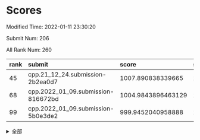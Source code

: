 # Scores

Modified Time: 2022-01-11 23:30:20

Submit Num: 206

All Rank Num: 260

| rank |               submit               |       score        |       sigma        | pk_num |
| :--- | :--------------------------------- | :----------------- | :----------------- | :----- |
| 45   | cpp.21_12_24.submission-2b2ea0d7   | 1007.890838339665  | 2.9835744512030082 | 5      |
| 68   | cpp.2022_01_09.submission-816672bd | 1004.9843896463129 | 2.30227524086352   | 6      |
| 99   | cpp.2022_01_09.submission-5b0e3de2 | 999.9452040958888  | 2.331365780791855  | 5      |


<details>
<summary>全部</summary>

| rank |                 submit                 |       score        |       sigma        | pk_num |
| :--- | :------------------------------------- | :----------------- | :----------------- | :----- |
| 1    | gobigger.level_3.submission_level_3_25 | 1015.9979535864197 | 2.9190238475851547 | 6      |
| 2    | gobigger.level_3.submission_level_3_36 | 1015.0640605928851 | 4.242322581066143  | 3      |
| 3    | gobigger.level_3.submission_level_3_20 | 1013.7591570375806 | 2.837674630715078  | 5      |
| 4    | gobigger.level_3.submission_level_3_1  | 1013.5573756090512 | 2.992434719185654  | 5      |
| 5    | gobigger.level_3.submission_level_3_45 | 1013.537597983285  | 3.134024325619038  | 5      |
| 6    | gobigger.level_3.submission_level_3_2  | 1013.4400954130771 | 2.649004140706895  | 5      |
| 7    | gobigger.level_3.submission_level_3_38 | 1012.4403190637511 | 2.6267334489255747 | 5      |
| 8    | gobigger.level_3.submission_level_3_44 | 1012.2902549274954 | 2.8645864274397055 | 5      |
| 9    | gobigger.level_3.submission_level_3_22 | 1012.1373531807081 | 2.48819186445749   | 5      |
| 10   | gobigger.level_3.submission_level_3_47 | 1011.8830124301885 | 2.8414299923217405 | 3      |
| 11   | gobigger.level_3.submission_level_3_14 | 1011.8327436103039 | 3.363941523204564  | 3      |
| 12   | gobigger.level_3.submission_level_3_0  | 1011.7692994920104 | 2.6240967995406    | 4      |
| 13   | gobigger.level_3.submission_level_3_19 | 1011.6974099561115 | 2.9494982487421906 | 5      |
| 14   | gobigger.level_1.submission_level_1_35 | 1011.6077290717984 | 3.0819800030798956 | 4      |
| 15   | gobigger.level_3.submission_level_3_6  | 1011.5475818103922 | 2.3903975170104266 | 5      |
| 16   | gobigger.level_3.submission_level_3_15 | 1011.5070719112414 | 2.8532846549007824 | 5      |
| 17   | gobigger.level_3.submission_level_3_42 | 1011.3680610572038 | 2.25578314543952   | 6      |
| 18   | gobigger.level_3.submission_level_3_40 | 1011.309756455678  | 2.3452595459072385 | 5      |
| 19   | gobigger.level_3.submission_level_3_29 | 1011.132949476022  | 2.802638481478068  | 5      |
| 20   | gobigger.level_3.submission_level_3_5  | 1011.0936107887038 | 2.975283728102546  | 3      |
| 21   | gobigger.level_3.submission_level_3_37 | 1010.955437734462  | 2.6956256194034585 | 5      |
| 22   | gobigger.level_3.submission_level_3_27 | 1010.8337923263776 | 2.6298929431040228 | 4      |
| 23   | gobigger.level_3.submission_level_3_18 | 1010.7190429012994 | 2.5962913761374375 | 5      |
| 24   | gobigger.level_3.submission_level_3_35 | 1010.6697535877918 | 2.766837157674613  | 5      |
| 25   | gobigger.level_3.submission_level_3_30 | 1010.5279108792637 | 2.8608220983635047 | 5      |
| 26   | gobigger.level_3.submission_level_3_10 | 1010.5189213192457 | 2.5054185033785177 | 5      |
| 27   | gobigger.level_3.submission_level_3_12 | 1010.4616250628857 | 2.6680111307406014 | 5      |
| 28   | gobigger.level_3.submission_level_3_34 | 1010.3990537039829 | 3.299923724913676  | 5      |
| 29   | gobigger.level_3.submission_level_3_4  | 1010.306068562807  | 2.391652221573352  | 5      |
| 30   | gobigger.level_3.submission_level_3_28 | 1010.0044946469048 | 3.3616245246226795 | 3      |
| 31   | gobigger.level_3.submission_level_3_46 | 1009.7372374888038 | 2.3717031848854306 | 5      |
| 32   | gobigger.level_3.submission_level_3_24 | 1009.7317957816545 | 3.7168797747916047 | 4      |
| 33   | gobigger.level_3.submission_level_3_21 | 1009.6646453122797 | 3.185928462954761  | 3      |
| 34   | gobigger.level_3.submission_level_3_7  | 1009.6382299396322 | 2.4453607094299668 | 6      |
| 35   | gobigger.level_3.submission_level_3_11 | 1009.624478315151  | 2.9304311677948545 | 4      |
| 36   | gobigger.level_3.submission_level_3_13 | 1009.3967092368792 | 2.461388438442456  | 6      |
| 37   | gobigger.level_3.submission_level_3_17 | 1009.3606560837458 | 2.6465145525260767 | 5      |
| 38   | gobigger.level_3.submission_level_3_32 | 1009.3374773261997 | 2.3638816365143436 | 5      |
| 39   | gobigger.level_3.submission_level_3_3  | 1009.3297249675036 | 2.928130074054251  | 5      |
| 40   | gobigger.level_3.submission_level_3_33 | 1009.2608669658125 | 2.2146685089015063 | 5      |
| 41   | gobigger.level_3.submission_level_3_8  | 1008.8287782940845 | 2.5771626125568945 | 6      |
| 42   | gobigger.level_1.submission_level_1_36 | 1008.2517251472708 | 2.5392633837860186 | 5      |
| 43   | gobigger.level_1.submission_level_1_8  | 1008.1721194495182 | 2.3867825549186445 | 5      |
| 44   | gobigger.level_1.submission_level_1_5  | 1008.0462542912081 | 2.5660601998148573 | 5      |
| 45   | cpp.21_12_24.submission-2b2ea0d7       | 1007.890838339665  | 2.9835744512030082 | 5      |
| 46   | gobigger.level_3.submission_level_3_43 | 1007.5608525703002 | 2.3469758646390075 | 5      |
| 47   | gobigger.level_1.submission_level_1_33 | 1007.2432993900101 | 2.4748308316260546 | 5      |
| 48   | gobigger.level_3.submission_level_3_31 | 1007.1517110789009 | 3.143522554799788  | 5      |
| 49   | gobigger.level_1.submission_level_1_27 | 1006.9888393107734 | 2.289490917619607  | 5      |
| 50   | gobigger.level_3.submission_level_3_41 | 1006.8778600630678 | 2.6131469799048084 | 5      |
| 51   | gobigger.level_1.submission_level_1_12 | 1006.7627481062151 | 2.732446458896296  | 5      |
| 52   | gobigger.level_1.submission_level_1_41 | 1006.6645480396943 | 2.368382210236344  | 5      |
| 53   | gobigger.level_1.submission_level_1_18 | 1006.6116048138832 | 2.3576639783773787 | 6      |
| 54   | gobigger.jsonzb.submission_level_4_0   | 1006.606144533073  | 2.2691807053785435 | 4      |
| 55   | gobigger.level_1.submission_level_1_44 | 1006.5613179078009 | 2.461392905329935  | 5      |
| 56   | gobigger.level_1.submission_level_1_21 | 1006.4966822249456 | 2.420232293107499  | 6      |
| 57   | gobigger.level_1.submission_level_1_6  | 1006.1806455720506 | 2.370804567567091  | 6      |
| 58   | gobigger.level_3.submission_level_3_23 | 1006.1319854447265 | 2.5170791260544787 | 6      |
| 59   | gobigger.level_1.submission_level_1_17 | 1006.066694583597  | 2.6103928254154813 | 5      |
| 60   | gobigger.level_3.submission_level_3_26 | 1006.0448631220503 | 2.7187262459639467 | 5      |
| 61   | gobigger.level_1.submission_level_1_1  | 1006.0333726343993 | 3.2546334525205127 | 5      |
| 62   | gobigger.level_3.submission_level_3_16 | 1005.6771106943469 | 2.6160256230239667 | 6      |
| 63   | gobigger.level_1.submission_level_1_25 | 1005.5227232798692 | 2.3683349310479533 | 6      |
| 64   | gobigger.level_3.submission_level_3_9  | 1005.4174732419947 | 2.7248220940831356 | 5      |
| 65   | gobigger.level_1.submission_level_1_2  | 1005.1906668146657 | 2.4992467939995686 | 5      |
| 66   | gobigger.level_3.submission_level_3_39 | 1005.0585050155514 | 2.812253534915265  | 5      |
| 67   | gobigger.level_1.submission_level_1_3  | 1004.985142234688  | 2.7609901895613764 | 5      |
| 68   | cpp.2022_01_09.submission-816672bd     | 1004.9843896463129 | 2.30227524086352   | 6      |
| 69   | gobigger.level_1.submission_level_1_31 | 1004.9839593934911 | 2.233253978278147  | 5      |
| 70   | gobigger.level_3.submission_level_3_48 | 1004.7791891691851 | 2.637564530174761  | 5      |
| 71   | gobigger.level_1.submission_level_1_49 | 1004.5657927763675 | 2.4211008378334617 | 6      |
| 72   | gobigger.level_1.submission_level_1_29 | 1004.4477568535207 | 2.532891460981575  | 5      |
| 73   | gobigger.level_3.submission_level_3_49 | 1004.436103881485  | 2.310260681289     | 5      |
| 74   | gobigger.level_1.submission_level_1_24 | 1004.2674669904399 | 2.6601224696984977 | 4      |
| 75   | gobigger.level_1.submission_level_1_47 | 1004.0849278168758 | 2.726410355996203  | 5      |
| 76   | gobigger.level_1.submission_level_1_14 | 1003.6969030908086 | 2.692480996512748  | 5      |
| 77   | gobigger.level_1.submission_level_1_13 | 1003.6831826590573 | 1.974637010008514  | 6      |
| 78   | gobigger.level_1.submission_level_1_30 | 1003.2239344752497 | 2.266641135200594  | 6      |
| 79   | gobigger.level_1.submission_level_1_9  | 1003.1730842646302 | 2.111176458553646  | 6      |
| 80   | gobigger.level_1.submission_level_1_4  | 1002.8468833144766 | 2.262140112082634  | 5      |
| 81   | gobigger.level_1.submission_level_1_43 | 1002.7794411660299 | 2.5437393987401484 | 4      |
| 82   | gobigger.level_1.submission_level_1_34 | 1002.3680738061851 | 2.3520282229791074 | 4      |
| 83   | gobigger.level_1.submission_level_1_39 | 1002.3193167091914 | 2.2541884017754774 | 5      |
| 84   | gobigger.level_1.submission_level_1_37 | 1002.1988561357181 | 2.46500420946877   | 6      |
| 85   | gobigger.level_1.submission_level_1_46 | 1002.1006375789271 | 2.3568480544947374 | 5      |
| 86   | gobigger.level_1.submission_level_1_45 | 1002.0746071678849 | 2.247755619941357  | 6      |
| 87   | gobigger.level_1.submission_level_1_16 | 1002.0081855224258 | 2.4340039444533    | 5      |
| 88   | gobigger.level_1.submission_level_1_42 | 1001.5861014491045 | 2.00961303236441   | 6      |
| 89   | gobigger.level_1.submission_level_1_22 | 1001.5578838531882 | 2.5926645109053683 | 5      |
| 90   | gobigger.level_1.submission_level_1_0  | 1001.1295649491382 | 2.2950455009576936 | 5      |
| 91   | gobigger.level_1.submission_level_1_28 | 1001.0934561164016 | 2.265593616394698  | 6      |
| 92   | gobigger.level_1.submission_level_1_15 | 1000.8241339695442 | 2.3369460122970294 | 6      |
| 93   | gobigger.level_1.submission_level_1_48 | 1000.5560361453853 | 2.05048009168549   | 5      |
| 94   | gobigger.level_1.submission_level_1_11 | 1000.3772332953079 | 2.1182036931685806 | 6      |
| 95   | gobigger.level_2.submission_level_2_33 | 1000.0252703578568 | 2.5195206220718473 | 5      |
| 96   | gobigger.level_1.submission_level_1_32 | 999.9925569592798  | 2.513947754677076  | 4      |
| 97   | gobigger.level_1.submission_level_1_26 | 999.9776226147686  | 2.9157393785205676 | 4      |
| 98   | gobigger.level_1.submission_level_1_38 | 999.9587984216683  | 2.3918193169471573 | 5      |
| 99   | cpp.2022_01_09.submission-5b0e3de2     | 999.9452040958888  | 2.331365780791855  | 5      |
| 100  | gobigger.level_1.submission_level_1_20 | 999.8127160144629  | 2.245179522135172  | 5      |
| 101  | gobigger.random.submission_random_24   | 999.6234040992737  | 2.2952140302880157 | 5      |
| 102  | gobigger.random.submission_random_25   | 999.3773279091154  | 2.428951098537953  | 4      |
| 103  | gobigger.level_2.submission_level_2_27 | 999.3536012783647  | 2.185426689523577  | 5      |
| 104  | gobigger.level_2.submission_level_2_31 | 999.2035405097306  | 2.3874681921969305 | 5      |
| 105  | gobigger.level_1.submission_level_1_23 | 999.1909740699025  | 2.3201819979836853 | 5      |
| 106  | gobigger.random.submission_random_26   | 999.1591808278216  | 2.3171050273456375 | 4      |
| 107  | gobigger.level_1.submission_level_1_19 | 999.1357171766963  | 2.2711919048883824 | 5      |
| 108  | gobigger.random.submission_random_9    | 999.037112384516   | 2.357767080086417  | 5      |
| 109  | gobigger.random.submission_random_46   | 998.5514630459352  | 2.0623994217026356 | 5      |
| 110  | gobigger.random.submission_random_31   | 998.5441085705972  | 2.4334058419439284 | 5      |
| 111  | gobigger.random.submission_random_44   | 998.5134796430056  | 2.283871664302997  | 5      |
| 112  | gobigger.random.submission_random_18   | 998.3428717754474  | 2.0889312998457084 | 5      |
| 113  | gobigger.random.submission_random_2    | 998.1069493963585  | 2.3972561800089482 | 5      |
| 114  | gobigger.random.submission_random_15   | 998.0295851733799  | 2.1075227880715106 | 7      |
| 115  | gobigger.random.submission_random_22   | 997.9646312738281  | 2.2319616335581083 | 5      |
| 116  | gobigger.random.submission_random_0    | 997.9374428498495  | 2.214269643676913  | 5      |
| 117  | gobigger.random.submission_random_49   | 997.8354917478418  | 1.914351144498992  | 7      |
| 118  | gobigger.level_2.submission_level_2_24 | 997.8092090305811  | 2.7523428806412364 | 5      |
| 119  | gobigger.level_1.submission_level_1_10 | 997.7321035551898  | 2.942952111117782  | 4      |
| 120  | gobigger.level_2.submission_level_2_32 | 997.6599188361952  | 2.6530999052272004 | 4      |
| 121  | gobigger.level_1.submission_level_1_7  | 997.652486384164   | 2.5026213618055597 | 5      |
| 122  | gobigger.random.submission_random_5    | 997.6395305517555  | 2.218743059506232  | 6      |
| 123  | gobigger.level_2.submission_level_2_26 | 997.6116544578238  | 2.4163715086936524 | 5      |
| 124  | gobigger.random.submission_random_1    | 997.5951793698578  | 2.549665184758669  | 5      |
| 125  | gobigger.level_2.submission_level_2_38 | 997.3024251883995  | 2.6850841773784113 | 5      |
| 126  | gobigger.level_2.submission_level_2_21 | 997.2942645713994  | 2.24719485520141   | 6      |
| 127  | gobigger.random.submission_random_14   | 997.0758874885113  | 2.657211555881012  | 4      |
| 128  | gobigger.level_2.submission_level_2_19 | 997.0314322439946  | 2.4481657594250135 | 5      |
| 129  | gobigger.random.submission_random_45   | 997.029663433769   | 2.4751406400376412 | 4      |
| 130  | gobigger.random.submission_random_30   | 997.00555224814    | 2.365488871169636  | 5      |
| 131  | gobigger.random.submission_random_29   | 996.9514684992623  | 1.8802606623017835 | 7      |
| 132  | gobigger.random.submission_random_39   | 996.9490460667639  | 2.331768251290959  | 5      |
| 133  | gobigger.random.submission_random_21   | 996.92601538341    | 3.0591258199957023 | 4      |
| 134  | gobigger.random.submission_random_35   | 996.9077713598351  | 2.402879444321664  | 6      |
| 135  | gobigger.random.submission_random_36   | 996.904435971965   | 2.626964642606651  | 5      |
| 136  | gobigger.random.submission_random_40   | 996.6043475370489  | 2.039279817350098  | 5      |
| 137  | gobigger.random.submission_random_19   | 996.5655574845274  | 2.583476271851475  | 4      |
| 138  | gobigger.random.submission_random_17   | 996.559858020918   | 2.0739917020987932 | 6      |
| 139  | gobigger.random.submission_random_8    | 996.5252205469822  | 2.3218926186449758 | 5      |
| 140  | gobigger.random.submission_random_38   | 996.2644031325354  | 2.274233870828684  | 6      |
| 141  | gobigger.level_2.submission_level_2_40 | 996.1974852902043  | 2.479116034879458  | 5      |
| 142  | gobigger.random.submission_random_6    | 996.1202091336075  | 2.6313129621761653 | 5      |
| 143  | gobigger.random.submission_random_47   | 996.0881456474182  | 2.351761245267757  | 5      |
| 144  | gobigger.level_2.submission_level_2_43 | 996.0777946489596  | 2.3152666929777803 | 5      |
| 145  | gobigger.level_2.submission_level_2_35 | 996.0767132604391  | 2.286407208015468  | 5      |
| 146  | gobigger.random.submission_random_4    | 996.0201580231197  | 2.268045927054448  | 5      |
| 147  | gobigger.random.submission_random_10   | 995.9872662798733  | 2.6207656033116957 | 5      |
| 148  | gobigger.random.submission_random_7    | 995.7363411336905  | 2.7198160370032185 | 4      |
| 149  | gobigger.random.submission_random_11   | 995.5070464535876  | 2.537864860179133  | 5      |
| 150  | gobigger.level_2.submission_level_2_12 | 995.5041502865482  | 2.372042798023127  | 4      |
| 151  | gobigger.random.submission_random_43   | 995.5006009137984  | 2.1598535048395573 | 6      |
| 152  | gobigger.random.submission_random_32   | 995.1969602197572  | 2.6143734602727484 | 5      |
| 153  | gobigger.random.submission_random_28   | 995.0591304254583  | 2.5247758868141825 | 4      |
| 154  | gobigger.level_2.submission_level_2_34 | 994.8808722174214  | 2.6806605825297596 | 5      |
| 155  | gobigger.level_2.submission_level_2_42 | 994.8312763046043  | 2.868874626922533  | 5      |
| 156  | gobigger.level_2.submission_level_2_25 | 994.4654517793662  | 2.797763092284479  | 5      |
| 157  | gobigger.level_1.submission_level_1_40 | 994.4543528939274  | 2.915208404897749  | 5      |
| 158  | gobigger.level_2.submission_level_2_15 | 994.3535945848391  | 2.50817453618703   | 6      |
| 159  | gobigger.level_2.submission_level_2_14 | 994.0862348101513  | 2.313226570176004  | 5      |
| 160  | gobigger.level_2.submission_level_2_16 | 994.0351031181053  | 2.4981682495543778 | 6      |
| 161  | gobigger.random.submission_random_42   | 993.9225117416404  | 2.687597738360656  | 5      |
| 162  | gobigger.random.submission_random_13   | 993.9184258469587  | 2.59526933081924   | 4      |
| 163  | gobigger.level_2.submission_level_2_20 | 993.8227700763166  | 2.2436573643949616 | 5      |
| 164  | gobigger.random.submission_random_12   | 993.6262871418487  | 2.849220955070885  | 5      |
| 165  | gobigger.random.submission_random_16   | 993.4462821373888  | 2.4815849051312036 | 5      |
| 166  | gobigger.random.submission_random_48   | 993.3848374046883  | 2.2868539313783125 | 5      |
| 167  | gobigger.level_2.submission_level_2_11 | 993.3618275296589  | 2.602995336460053  | 6      |
| 168  | gobigger.level_2.submission_level_2_29 | 993.3472322909578  | 2.53744528394841   | 5      |
| 169  | gobigger.level_2.submission_level_2_17 | 993.2846325799354  | 2.3275768631024887 | 6      |
| 170  | gobigger.level_2.submission_level_2_30 | 993.2016758268586  | 2.2669981988803225 | 5      |
| 171  | gobigger.random.submission_random_41   | 993.1363131914284  | 2.9018786015622884 | 3      |
| 172  | gobigger.random.submission_random_23   | 993.0818909353549  | 2.301943435962956  | 5      |
| 173  | gobigger.level_2.submission_level_2_37 | 992.9571303505616  | 2.342922280739819  | 7      |
| 174  | gobigger.level_2.submission_level_2_47 | 992.8071422604571  | 2.1073993531094453 | 7      |
| 175  | gobigger.level_2.submission_level_2_23 | 992.796129730587   | 2.3632939935984516 | 6      |
| 176  | gobigger.level_2.submission_level_2_7  | 992.7729457909257  | 2.5663547488199745 | 5      |
| 177  | gobigger.level_2.submission_level_2_36 | 992.4637291149869  | 2.107377874784451  | 5      |
| 178  | gobigger.random.submission_random_34   | 992.3848329927074  | 3.0007920631259752 | 4      |
| 179  | gobigger.level_2.submission_level_2_6  | 992.307961379929   | 2.4953665399320304 | 5      |
| 180  | gobigger.random.submission_random_20   | 992.2992563080193  | 2.6133622262103744 | 5      |
| 181  | gobigger.level_2.submission_level_2_1  | 992.1707696333111  | 3.178563097775365  | 6      |
| 182  | gobigger.level_2.submission_level_2_48 | 992.1382770708116  | 2.596681697491029  | 5      |
| 183  | gobigger.random.submission_random_3    | 992.1308946647476  | 2.20019537412648   | 6      |
| 184  | gobigger.random.submission_random_33   | 992.017266306459   | 2.54381025094952   | 4      |
| 185  | gobigger.level_2.submission_level_2_28 | 991.6842912155997  | 2.79399440030872   | 6      |
| 186  | gobigger.none.submission_none_1        | 991.6136965323255  | 2.6693403796454587 | 5      |
| 187  | gobigger.level_2.submission_level_2_46 | 991.6035935438886  | 2.6486595653135336 | 5      |
| 188  | gobigger.level_2.submission_level_2_44 | 991.5021011605879  | 2.4259051158056115 | 5      |
| 189  | gobigger.level_2.submission_level_2_41 | 991.486190989982   | 2.8271227562162595 | 5      |
| 190  | gobigger.level_2.submission_level_2_2  | 991.4228028284853  | 3.8238102948890083 | 3      |
| 191  | gobigger.random.submission_random_37   | 991.286124189727   | 2.4083602633349344 | 6      |
| 192  | gobigger.level_2.submission_level_2_49 | 991.2422629314021  | 3.009384240779353  | 5      |
| 193  | gobigger.random.submission_random_27   | 990.9646622463002  | 2.8334067373130494 | 4      |
| 194  | gobigger.level_2.submission_level_2_5  | 990.9597812362264  | 3.345647517448167  | 5      |
| 195  | gobigger.level_2.submission_level_2_10 | 990.8123340631197  | 2.311709742842693  | 6      |
| 196  | gobigger.level_2.submission_level_2_18 | 990.4175614667321  | 3.00276085542081   | 5      |
| 197  | gobigger.level_2.submission_level_2_3  | 990.3339216157517  | 2.283022738495938  | 6      |
| 198  | gobigger.level_2.submission_level_2_39 | 990.1344835693142  | 3.2802972611948324 | 5      |
| 199  | gobigger.level_2.submission_level_2_22 | 989.5273478234337  | 2.7049351823610928 | 5      |
| 200  | gobigger.level_2.submission_level_2_4  | 987.9535159919951  | 2.6085417539374958 | 6      |
| 201  | gobigger.level_2.submission_level_2_0  | 987.8372359721156  | 2.473242043319109  | 5      |
| 202  | gobigger.level_2.submission_level_2_45 | 987.2576356097634  | 2.9101986096849606 | 4      |
| 203  | gobigger.level_2.submission_level_2_8  | 986.3709194900788  | 2.955658465371359  | 6      |
| 204  | gobigger.level_2.submission_level_2_9  | 986.0947280695472  | 3.039021445877659  | 5      |
| 205  | gobigger.level_2.submission_level_2_13 | 986.0115871743525  | 2.751744367197262  | 5      |
| 206  | gobigger.none.submission_none_0        | 980.4652921121254  | 2.9100253234647826 | 7      |

</details>
